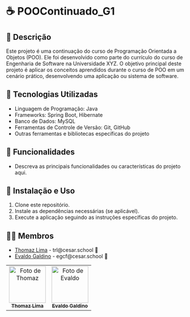 # ☕ POOContinuado_G1

## 📄 Descrição

Este projeto é uma continuação do curso de Programação Orientada a Objetos (POO). Ele foi desenvolvido como parte do currículo do curso de Engenharia de Software na Universidade XYZ. O objetivo principal deste projeto é aplicar os conceitos aprendidos durante o curso de POO em um cenário prático, desenvolvendo uma aplicação ou sistema de software.

## 🔌 Tecnologias Utilizadas

- Linguagem de Programação: Java
- Frameworks: Spring Boot, Hibernate
- Banco de Dados: MySQL
- Ferramentas de Controle de Versão: Git, GitHub
- Outras ferramentas e bibliotecas específicas do projeto

## 📏 Funcionalidades

- Descreva as principais funcionalidades ou características do projeto aqui.

## 📍 Instalação e Uso

1. Clone este repositório.
2. Instale as dependências necessárias (se aplicável).
3. Execute a aplicação seguindo as instruções específicas do projeto.

## 👩‍💻 Membros

<ul>
  <li>
    <a href="https://github.com/Thomazrlima">Thomaz Lima</a> - trl@cesar.school 📩
  </li>
  </li>
  <li>
    <a href="https://github.com/evaldocunhaf">Evaldo Galdino</a> - egcf@cesar.school 📩
  </li>
</ul>

<table>
  <tr>
    <td align="center">
      <a href="https://github.com/Thomazrlima">
        <img src="https://avatars3.githubusercontent.com/Thomazrlima" width="100px;" alt="Foto de Thomaz"/><br>
        <sub>
          <b>Thomaz Lima</b>
        </sub>
      </a>
    </td>
    <td align="center">
      <a href="https://github.com/evaldocunhaf">
        <img src="https://avatars3.githubusercontent.com/evaldocunhaf" width="100px;" alt="Foto de Evaldo"/><br>
        <sub>
          <b>Evaldo Galdino</b>
        </sub>
      </a>
    </td>
  </tr>
</table>
